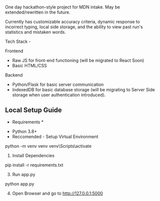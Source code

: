 One day hackathon-style project for MDN intake. 
May be extended/rewritten in the future.

Currently has customizable accuracy criteria, dynamic response to incorrect typing, local side storage, and the ability to view past run's statistics and mistaken words.

Tech Stack - 

Frontend
- Raw JS for front-end functioning (will be migrated to React Soon)
- Basic HTML/CSS

Backend
- Python/Flask for basic server communication
- IndexedDB for basic database storage (will be migrating to Server Side storage when user authentication introduced).

## Local Setup Guide

* Requirements *
 - Python 3.8+
 - Reccomended - Setup Virtual Environment

python -m venv venv
venv\Scripts\activate

1. Install Dependencies

pip install -r requirements.txt

3. Run app.py

python app.py

4. Open Browser and go to http://127.0.0.1:5000

